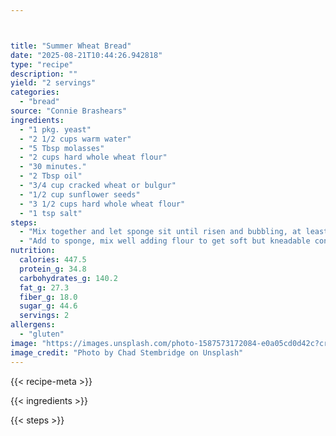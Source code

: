 ```yaml
---



title: "Summer Wheat Bread"
date: "2025-08-21T10:44:26.942818"
type: "recipe"
description: ""
yield: "2 servings"
categories:
  - "bread"
source: "Connie Brashears"
ingredients:
  - "1 pkg. yeast"
  - "2 1/2 cups warm water"
  - "5 Tbsp molasses"
  - "2 cups hard whole wheat flour"
  - "30 minutes."
  - "2 Tbsp oil"
  - "3/4 cup cracked wheat or bulgur"
  - "1/2 cup sunflower seeds"
  - "3 1/2 cups hard whole wheat flour"
  - "1 tsp salt"
steps:
  - "Mix together and let sponge sit until risen and bubbling, at least"
  - "Add to sponge, mix well adding flour to get soft but kneadable consistency. Knead well until dough is elastic. Let rise in oiled, covered bowl until double. Punch down and shape into 2 loaves. Let rise again in oiled pans. Bake at 350 degrees for 45 minutes."
nutrition:
  calories: 447.5
  protein_g: 34.8
  carbohydrates_g: 140.2
  fat_g: 27.3
  fiber_g: 18.0
  sugar_g: 44.6
  servings: 2
allergens:
  - "gluten"
image: "https://images.unsplash.com/photo-1587573172084-e0a05cd0d42c?crop=entropy&cs=tinysrgb&fit=max&fm=jpg&ixid=M3w3OTQ5MzV8MHwxfHNlYXJjaHwxfHxzdW1tZXIlMjB3aGVhdCUyMGJyZWFkJTIwZm9vZCUyMGJyZWFkfGVufDF8MHx8fDE3NTU4MDQ1NTl8MA&ixlib=rb-4.1.0&q=80&w=1080"
image_credit: "Photo by Chad Stembridge on Unsplash"
---
```


{{< recipe-meta >}}

{{< ingredients >}}

{{< steps >}}
